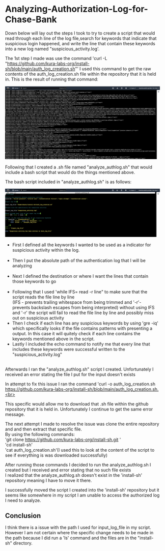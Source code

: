 # Analyzing-Authorization-Log-for-Chase-Bank

Down below will lay out the steps I took to try to create a script that would read through each line of the log file,search for keywords that indicate that suspicious login happened, and write the line that contain these keywords into a new log named "suspicious_activity.log'. 

The 1st step I made was use the command 'curl -L "https://github.com/kura-labs-org/install-sh/blob/main/auth_log_creation.sh"' 
I used this command to get the raw contents of the auth_log_creation.sh file within the repository that it is held in. 
This is the result of running that command: 

![Screenshot 2024-08-05](https://github.com/KaiaSMcDonald/Analyzing-Authorization-Log-for-Chase-Bank/blob/main/Screenshot%202024-08-05%20at%205.54.46%20PM.png) <br>



Following that I created a .sh file named "analyze_authlog.sh" that would include a bash script that would do the things mentioned above. 

The bash script included in "analyze_authlog.sh" is as follows: 


![Screenshot 2024-08-05](https://github.com/KaiaSMcDonald/Analyzing-Authorization-Log-for-Chase-Bank/blob/main/Screenshot%202024-08-05%20at%208.49.03%20PM.png) <br>


- First I defined all the keywords I wanted to be used as a indicator for suspicious activity within the log. <br> <br>
- Then I put the absolute path of the authentication log that I will be analyzing <br> <br>
- Next I defined the destination or where I want the lines that contain those keywords to go <br> <br>
- Following that I used 'while IFS= read -r line" to make sure that the script reads the file line by line <br>
(IFS - prevents trailing whitespace from being trimmed and '-r'- prevents backslash escapes from being interpreted)
without using IFS and '-r' the script will fail to read the file line by line and possibly miss out on suspicious activity <br> 
- Then I check if each line has any suspicious keywords by using 'gre -iq' which specifically looks if the file contains patterns with presenting a output. In this case it will quitely check if each line contains the keywords mentioned above in the script.
- Lastly I included the echo command to notify me that every line that includes these keywords were successful written to the "suspicious_activity.log" <br> <br>


Afterwards I ran the "analyze_authlog.sh" script I created. Unfortunately I received an error stating the file I put for the input doesn't exists

In attempt to fix this issue I ran the command 'curl -o auth_log_creation.sh https://github.com/kura-labs-org/install-sh/blob/main/auth_log_creation.sh.<br>






This specific would allow me to download that .sh file within the github repository that it is held in. Unfortunately I continue to get the same error message. <br>


The next attempt I made to resolve the issue was clone the entire repository and and then extract that specific file.<br>
By using the following commands:<br>
'git clone https://github.com/kura-labs-org/install-sh.git '<br>
'cd install-sh'<br>
'cat auth_log_creation.sh'(I used this to look at the content of the script to see if everything is was downloaded successfully)





After running those commands I decided to run the analyze_authlog.sh I created but I received and error stating that no such file exists <br>
I realized that the analyze_authlog.sh doesn't exist in the 'install-sh' repository meaning I have to move it there.

I successfully moved the script I created into the 'install-sh' repository but it seems like somewhere in my script I am unable to access the authorized log I need to analyze. <br>





## Conclusion<br>

I think there is a issue with the path I used for input_log_file in my script. However I am not certain where the specific change needs to be made in the path because I did run a 'ls' command and the files are in the "install-sh" directory.







